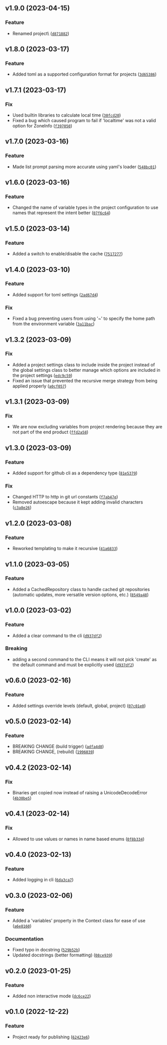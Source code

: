 <!--next-version-placeholder-->

## v1.9.0 (2023-04-15)
### Feature
* Renamed project\ ([`d871882`](https://github.com/alexisbeaulieu97/Mixy/commit/d871882afdd31f2c3dc8e0ac8027ac612cd92745))

## v1.8.0 (2023-03-17)
### Feature
* Added toml as a supported configuration format for projects ([`3d65386`](https://github.com/alexisbeaulieu97/Mixy/commit/3d6538658f9318b41d3c72c5ef25b17c00c22b52))

## v1.7.1 (2023-03-17)
### Fix
* Used builtin libraries to calculate local time ([`30fcd20`](https://github.com/alexisbeaulieu97/Mixy/commit/30fcd20aa3deb0f45ac09f7c14e00761f8ac7a71))
* Fixed a bug which caused program to fail if 'localtime' was not a valid option for ZoneInfo ([`f397050`](https://github.com/alexisbeaulieu97/Mixy/commit/f3970506ac21123df6fd4881b170187b85a35512))

## v1.7.0 (2023-03-16)
### Feature
* Made list prompt parsing more accurate using yaml's loader ([`548bc01`](https://github.com/alexisbeaulieu97/Mixy/commit/548bc017751ceeee6c1eb686eebcca35f330109a))

## v1.6.0 (2023-03-16)
### Feature
* Changed the name of variable types in the project configuration to use names that represent the intent better ([`07f6c64`](https://github.com/alexisbeaulieu97/Mixy/commit/07f6c648435b0b34a4f25d08c31ffdb0739470cc))

## v1.5.0 (2023-03-14)
### Feature
* Added a switch to enable/disable the cache ([`7517277`](https://github.com/alexisbeaulieu97/Mixy/commit/751727775ac2c5ee4e202315762b3f7f1b31ec43))

## v1.4.0 (2023-03-10)
### Feature
* Added support for toml settings ([`2ad67d4`](https://github.com/alexisbeaulieu97/Mixy/commit/2ad67d497aefa501465e0518a23134157b3987e5))

### Fix
* Fixed a bug preventing users from using '~' to specify the home path from the environment variable ([`3a11bac`](https://github.com/alexisbeaulieu97/Mixy/commit/3a11baced69c46dcc15955badc614a8bd47543d5))

## v1.3.2 (2023-03-09)
### Fix
* Added a project settings class to include inside the project instead of the global settings class to better manage which options are included in the project settings ([`edc9c59`](https://github.com/alexisbeaulieu97/Mixy/commit/edc9c5967ceb03c403b8d1ca9ac5073c783632d7))
* Fixed an issue that prevented the recursive merge strategy from being applied properly ([`a0cf057`](https://github.com/alexisbeaulieu97/Mixy/commit/a0cf0573f4b83759eb252dee2c5aeb62cc1cc7d0))

## v1.3.1 (2023-03-09)
### Fix
* We are now excluding variables from project rendering because they are not part of the end product ([`ffd2a58`](https://github.com/alexisbeaulieu97/Mixy/commit/ffd2a58365a41c923a8ddc919b077bea568c6cdc))

## v1.3.0 (2023-03-09)
### Feature
* Added support for github cli as a dependency type ([`81e5379`](https://github.com/alexisbeaulieu97/Mixy/commit/81e5379de9cc94cbfe480b6571f13a561eb7551a))

### Fix
* Changed HTTP to http in git url constants ([`f7ab47e`](https://github.com/alexisbeaulieu97/Mixy/commit/f7ab47ef081d323ba6b41cbeb634ccf96ea317e2))
* Removed autoescape because it kept adding invalid characters ([`c3a8e26`](https://github.com/alexisbeaulieu97/Mixy/commit/c3a8e26f2380790f72eb4f7519739a17de5cde49))

## v1.2.0 (2023-03-08)
### Feature
* Reworked templating to make it recursive ([`41a6833`](https://github.com/alexisbeaulieu97/Mixy/commit/41a683308ac4a561a07f158254afeb9f29cc4b04))

## v1.1.0 (2023-03-05)
### Feature
* Added a CachedRepository class to handle cached git repositories (automatic updates, more versatile version options, etc.) ([`8549a48`](https://github.com/alexisbeaulieu97/Mixy/commit/8549a483b61b8daa0d0cc93c229064cee3d6c8b2))

## v1.0.0 (2023-03-02)
### Feature
* Added a clear command to the cli ([`d937df2`](https://github.com/alexisbeaulieu97/Mixy/commit/d937df28bf6c0fc48d5ee75d2981aa6e108df9a2))

### Breaking
* adding a second command to the CLI means it will not pick 'create' as the default command and must be explicitly used  ([`d937df2`](https://github.com/alexisbeaulieu97/Mixy/commit/d937df28bf6c0fc48d5ee75d2981aa6e108df9a2))

## v0.6.0 (2023-02-16)
### Feature
* Added settings override levels (default, global, project) ([`07c01e0`](https://github.com/alexisbeaulieu97/Mixy/commit/07c01e0a259139486348d5254aeb688b3f43b74a))

## v0.5.0 (2023-02-14)
### Feature
* BREAKING CHANGE (build trigger) ([`adfa4d8`](https://github.com/alexisbeaulieu97/Mixy/commit/adfa4d88dffa61e9529890cbebfdf0030429c588))
* BREAKING CHANGE, (rebuild) ([`1996039`](https://github.com/alexisbeaulieu97/Mixy/commit/1996039211846ddd1720c30ffab68a1354b8764b))

## v0.4.2 (2023-02-14)
### Fix
* Binaries get copied now instead of raising a UnicodeDecodeError ([`4b30be5`](https://github.com/alexisbeaulieu97/Mixy/commit/4b30be5da76e856208b31baad1aeb2b538802f0b))

## v0.4.1 (2023-02-14)
### Fix
* Allowed to use values or names in name based enums ([`0f8b334`](https://github.com/alexisbeaulieu97/Mixy/commit/0f8b3348246e25532828241add1944c24a5145c0))

## v0.4.0 (2023-02-13)
### Feature
* Added logging in cli ([`6da3ca7`](https://github.com/alexisbeaulieu97/Mixy/commit/6da3ca733bfa62b5771bc4e19de9d71c10b2cb8e))

## v0.3.0 (2023-02-06)
### Feature
* Added a 'variables' property in the Context class for ease of use ([`a6e8160`](https://github.com/alexisbeaulieu97/Mixy/commit/a6e81600da49fe1c347ad2c3123ac16e5bc0e060))

### Documentation
* Fixed typo in docstring ([`529b52b`](https://github.com/alexisbeaulieu97/Mixy/commit/529b52b539a476f7fcff9fa90c53c8d17da9b97a))
* Updated docstrings (better formatting) ([`08ce939`](https://github.com/alexisbeaulieu97/Mixy/commit/08ce939b73c2982b12016b55a2bd4915024d6e46))

## v0.2.0 (2023-01-25)
### Feature
* Added non interactive mode ([`dc6ce22`](https://github.com/alexisbeaulieu97/Mixy/commit/dc6ce225c5315c13bf7ddd66ea7ab31aee6d8b5e))

## v0.1.0 (2022-12-22)
### Feature
* Project ready for publishing ([`62423e6`](https://github.com/alexisbeaulieu97/Mixy/commit/62423e6bb2547417b3d44827c75fd3a7c183d2b2))
